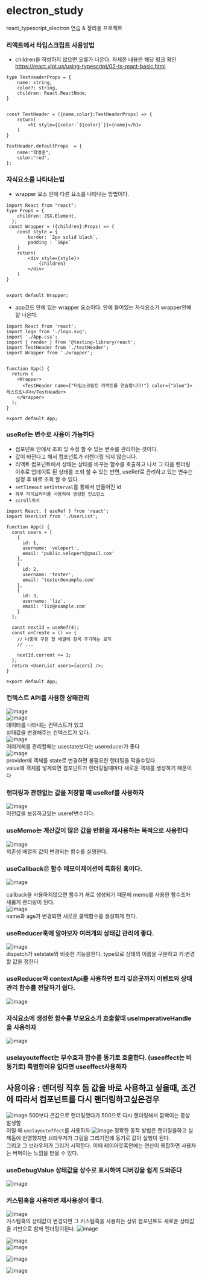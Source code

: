 # electron_study
react_typescript_electron 연습 &amp; 정리용 프로젝트

### 리액트에서 타입스크립트 사용방법  
* children을 작성하지 않으면 오류가 나온다. 자세한 내용은 해당 링크 확인 <https://react.vlpt.us/using-typescript/02-ts-react-basic.html>
```
type TestHeaderProps = {
    name: string,
    color?: string,
    children: React.ReactNode;
}


const TestHeader = ({name,color}:TestHeaderProps) => {
    return(
        <h1 style={{color:`${color}`}}>{name}</h1>
    )
}

TestHeader.defaultProps  = {
    name:"최영훈",
    color:"red",
};
```

### 자식요소를 나타내는법
* wrapper 요소 안에 다른 요소를 나타내는 방법이다.
```
import React from "react";
type Props = {
    children: JSX.Element,
  };
 const Wrapper = ({children}:Props) => {
    const style = {
        border: `2px solid black`,
        padding : `16px`
    }
    return(
        <div style={style}>
            {children}
        </div>
    )
}


export default Wrapper;
```

* app코드 안에 있는 wrapper 요소이다. 안에 들어있는 자식요소가 wrapper안에 잘 나온다.
```
import React from 'react';
import logo from './logo.svg';
import './App.css';
import { render } from '@testing-library/react';
import TestHeader from './testHeader';
import Wrapper from './wrapper';


function App() {
  return (
    <Wrapper>
      <TestHeader name={"타입스크립트 리액트를 연습합니다!"} color={"blue"}>테스트입니다</TestHeader>
    </Wrapper>
  );
}

export default App;
```

### useRef는 변수로 사용이 가능하다
* 컴포넌트 안에서 조회 및 수정 할 수 있는 변수를 관리하는 것이다.
* 값이 바뀐다고 해서 컴포넌트가 리렌더링 되지 않습니다. 
* 리액트 컴포넌트에서 상태는 상태를 바꾸는 함수를 호출하고 나서 그 다음 렌더링 이후로 업데이트 된 상태를 조회 할 수 있는 반면, useRef로 관리하고 있는 변수는 설정 후 바로 조회 할 수 있다.
* `setTimeout` `setInterval`를 통해서 만들어진 id
* `외부 라이브러리를 사용하여 생성된 인스턴스`
* `scroll위치`

```
import React, { useRef } from 'react';
import UserList from './UserList';

function App() {
  const users = [
    {
      id: 1,
      username: 'velopert',
      email: 'public.velopert@gmail.com'
    },
    {
      id: 2,
      username: 'tester',
      email: 'tester@example.com'
    },
    {
      id: 3,
      username: 'liz',
      email: 'liz@example.com'
    }
  ];

  const nextId = useRef(4);
  const onCreate = () => {
    // 나중에 구현 할 배열에 항목 추가하는 로직
    // ...

    nextId.current += 1;
  };
  return <UserList users={users} />;
}

export default App;
```

### 컨텍스트 API를 사용한 상태관리
![image](https://user-images.githubusercontent.com/59411545/113023738-e9f79f80-91c0-11eb-9408-f2a3b959196a.png)  
![image](https://user-images.githubusercontent.com/59411545/113028982-dfd89f80-91c6-11eb-99d2-b6b81cf88dc3.png)  
데이터를 나타내는 컨텍스트가 있고  
상태값을 변경해주는 컨텍스트가 있다.  
![image](https://user-images.githubusercontent.com/59411545/113029166-11516b00-91c7-11eb-886c-b656d9fdf5e5.png)  
여러개체를 관리할때는 usestate보다는 usereducer가 좋다  
![image](https://user-images.githubusercontent.com/59411545/113029322-3f36af80-91c7-11eb-863f-fd8308dba465.png)  
provider에 객체를 state로 변경하면 불필요한 랜더링을 막을수있다.   
value에 객체를 넣게되면 컴포넌트가 랜더링될때마다 새로운 객체를 생성하기 때문이다  

### 랜더링과 관련없는 값을 저장할 때 useRef를 사용하자
![image](https://user-images.githubusercontent.com/59411545/113030009-182cad80-91c8-11eb-8a52-26c58d7d6643.png)  
이전값을 보유하고있는 useref변수이다.  


### useMemo는 계산값이 많은 값을 반환을 재사용하는 목적으로 사용한다
![image](https://user-images.githubusercontent.com/59411545/113030275-62ae2a00-91c8-11eb-8e91-ceef56d37699.png)  
의존생 배열의 값이 변경되는 함수를 실행한다.  

### useCallback은 함수 메모이제이션에 특화된 훅이다.
![image](https://user-images.githubusercontent.com/59411545/113030510-a43ed500-91c8-11eb-85e2-d1a98cec4d4f.png)  

callback을 사용하지않으면 함수가 새로 생성되기 때문에 memo를 사용한 함수조차 새롭게 랜더링이 된다.  
![image](https://user-images.githubusercontent.com/59411545/113030677-d2241980-91c8-11eb-8f66-a00b5a7179cc.png)  
name과 age가 변경되면 새로운 콜백함수를 생성하게 한다.  

### useReducer훅에 알아보자 여러개의 상태값 관리에 좋다.
![image](https://user-images.githubusercontent.com/59411545/113031074-3810a100-91c9-11eb-86c5-fdfa763609ee.png)  
dispatch가 setstate와 비슷한 기능을한다. type으로 상태의 이름을 구분하고 키:변경할 값을 정한다  

### useReducer와 contextApi를 사용하면 트리 깊은곳까지 이벤트와 상태관리 함수를 전달하기 쉽다.
![image](https://user-images.githubusercontent.com/59411545/113031393-9dfd2880-91c9-11eb-9e63-41c1b147b835.png)  


### 자식요소에 생성한 함수를 부모요소가 호출할때 useImperativeHandle을 사용하자
![image](https://user-images.githubusercontent.com/59411545/113032590-f97be600-91ca-11eb-9011-b964bfd9cdf9.png)  

### uselayouteffect는 부수효과 함수를 동기로 호출한다. (useeffect는 비동기로) 특별한이유 없다면 useeffect사용하자
## 사용이유 : 렌더링 직후 돔 값을 바로 사용하고 싶을때, 조건에 따라서 컴포넌트를 다시 랜더링하고싶은경우
![image](https://user-images.githubusercontent.com/59411545/113032868-54154200-91cb-11eb-8cdc-011a5203df51.png) 
500보다 큰값으로 랜더링했다가 500으로 다시 랜더링해서 깜빡이는 증상 발생함  
이럴 때 `uselayouteffect`를 사용하자
![image](https://user-images.githubusercontent.com/59411545/113032951-6db68980-91cb-11eb-9766-d6ad2beebbf6.png) 
정확한 동작 방법은 랜더링을하고 실제돔에 반영했지만 브라우저가 그림을 그리기전에 동기로 값이 실행이 된다.  
그리고 그 브라우저가 그리기 시작한다.
이때 레이아웃훅안에는 연산이 복잡하면 사용자는 버벅이는 느낌을 받을 수 있다. 

### useDebugValue 상태값을 상수로 표시하여 디버깅을 쉽게 도와준다
![image](https://user-images.githubusercontent.com/59411545/113033787-5cba4800-91cc-11eb-8452-155b8a19eab2.png)  

### 커스텀훅을 사용하면 재사용성이 좋다.
![image](https://user-images.githubusercontent.com/59411545/113034192-c5a1c000-91cc-11eb-85fd-b3309643ba6f.png)  
커스텀훅의 상태값이 변경되면 그 커스텀훅을 사용하는 상위 컴포넌트도 새로운 상태값을 기반으로 함께 렌더링이된다.
![image](https://user-images.githubusercontent.com/59411545/113034557-2fba6500-91cd-11eb-8c98-8af5084474bf.png)  

![image](https://user-images.githubusercontent.com/59411545/113035031-bbcc8c80-91cd-11eb-8176-f17c6c82ef1f.png)  
![image](https://user-images.githubusercontent.com/59411545/113035451-372e3e00-91ce-11eb-97e9-ea59304dd4ab.png)

![image](https://user-images.githubusercontent.com/59411545/113035494-3f867900-91ce-11eb-93e4-ffe6da8caf74.png)  



![image](https://user-images.githubusercontent.com/59411545/113036162-e834d880-91ce-11eb-86e6-63af145b8257.png)  







